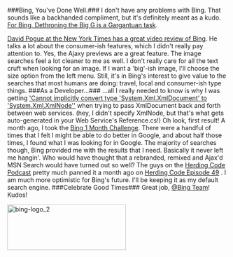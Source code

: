 <!--{Title:"Bing: One Month of Success", PublishedOn:"2009-07-10T07:42:22", Intro:"Bing, You've Done Well.   I don't have any problems with Bing. That sounds like a backhanded complim"} -->


###Bing, You've Done Well.###
 I don't have any problems with Bing. That sounds like a backhanded compliment, but it's definitely meant as a kudo. <a href="http://blog.searchenginewatch.com/090709-160556">For Bing, Dethroning the Big G is a Gargantuan task</a>. 

<a href="http://bit.ly/7Ypbk">David Pogue at the New York Times has a great video review of Bing</a>. He talks a lot about the consumer-ish features, which I didn't really pay attention to. Yes, the Ajaxy previews are a great feature. The image searches feel a lot cleaner to me as well. I don't really care for all the text cruft when looking for an image. If I want a 'big'-ish image, I'll choose the size option from the left menu. Still, it's in Bing's interest to give value to the searches that most humans are doing: travel, local and consumer-ish type things.
###As a Developer...###
...all I really needed to know is why I was getting <a href="http://www.bing.com/search?q=Cannot+implicitly+convert+type+%27System.Xml.XmlDocument%27+to+%27System.Xml.XmlNode">'Cannot implicitly convert type 'System.Xml.XmlDocument' to 'System.Xml.XmlNode''</a> when trying to pass XmlDocument back and forth between web services. (hey, I didn't specify XmlNode, but that's what gets auto-generated in your Web Service's  Reference.cs!) Oh look, first result!
A month ago, I took the <a href="http://devtxt.com/blog/post/Bing-Switchover-One-Month-or-More.aspx">Bing 1 Month Challenge</a>. There were a handful of times that I felt I might be able to do better in Google, and about half those times, I found what I was looking for in Google. The majority of searches though, Bing provided me with the results that I need. Basically it never left me hangin'. Who would have thought that a rebranded, remixed and Ajax'd MSN Search would have turned out so well?
The guys on the <a href="http://herdingcode.com/">Herding Code Podcast</a> pretty much panned it a month ago on <a href="http://herdingcode.com/?p=186">Herding Code Episode 49</a> . I am much more optimistic for Bing's future. I'll be keeping it as my default search engine.
###Celebrate Good Times###
Great job, <a href="mailto:B@Bing Team">@Bing Team</a>! Kudos!

<a href="http://bing.com">
<img style="border-bottom: 0px; border-left: 0px; display: inline; border-top: 0px; border-right: 0px" title="bing-logo_2" border="0" alt="bing-logo_2" src="http://devtxt.com/blog/blogimg/BingOneMonthofSuccess_12CD8/binglogo_2.jpg" width="271" height="104" />
</a>

